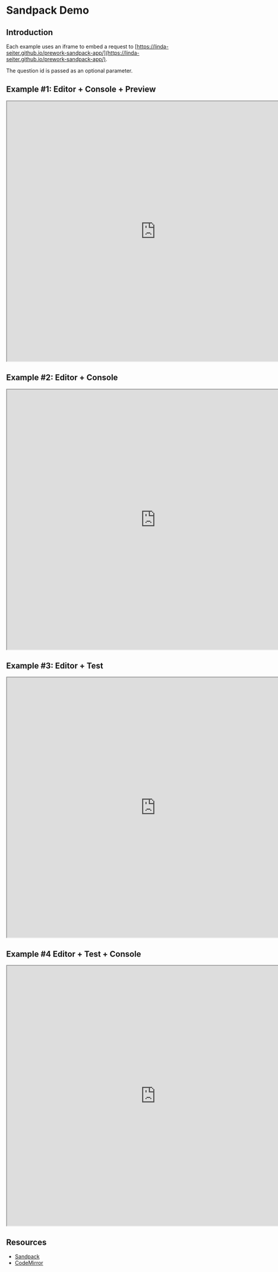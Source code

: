 # Sandpack Demo

## Introduction

Each example uses an iframe to embed a request to
[https://linda-seiter.github.io/prework-sandpack-app/](https://linda-seiter.github.io/prework-sandpack-app/).

The question id is passed as an optional parameter.

## Example #1: Editor + Console + Preview

<iframe width="800" height="700" src="https://linda-seiter.github.io/prework-sandpack-app/"></iframe>

## Example #2: Editor + Console

<iframe width="800" height="700" src="https://linda-seiter.github.io/prework-sandpack-app?id=2"></iframe>

## Example #3: Editor + Test

<iframe width="800" height="700" src="https://linda-seiter.github.io/prework-sandpack-app?id=3"></iframe>

## Example #4 Editor + Test + Console

<iframe width="800" height="700" src="https://linda-seiter.github.io/prework-sandpack-app?id=4"></iframe>

## Resources

- [Sandpack](https://sandpack.codesandbox.io/)
- [CodeMirror](https://codemirror.net/)
